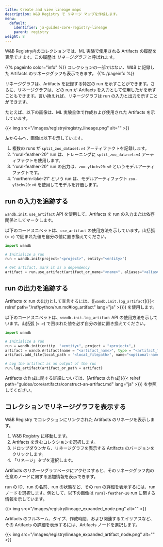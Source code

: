```yaml
---
title: Create and view lineage maps
description: W&B Registry で リネージ マップを作成します。
menu:
  default:
    identifier: ja-guides-core-registry-lineage
    parent: registry
weight: 8
---
```


W&B Registry内のコレクションでは、ML 実験で使用される Artifacts の履歴を表示できます。この履歴は _リネージグラフ_ と呼ばれます。

{{% pageinfo color="info" %}}
コレクションの一部ではない、W&B に記録した Artifacts のリネージグラフも表示できます。
{{% /pageinfo %}}

リネージグラフは、Artifacts を記録する特定の run を示すことができます。さらに、リネージグラフは、どの run が Artifacts を入力として使用したかを示すこともできます。言い換えれば、リネージグラフは run の入力と出力を示すことができます。

たとえば、以下の画像は、ML 実験全体で作成および使用された Artifacts を示しています。

{{< img src="/images/registry/registry_lineage.png" alt="" >}}

左から右へ、画像は以下を示しています。
1. 複数の runs が `split_zoo_dataset:v4` アーティファクトを記録します。
2. "rural-feather-20" run は、トレーニングに `split_zoo_dataset:v4` アーティファクトを使用します。
3. "rural-feather-20" run の出力は、`zoo-ylbchv20:v0` というモデルアーティファクトです。
4. "northern-lake-21" という run は、モデルアーティファクト `zoo-ylbchv20:v0` を使用してモデルを評価します。

## run の入力を追跡する

`wandb.init.use_artifact` API を使用して、Artifacts を run の入力または依存関係としてマークします。

以下のコードスニペットは、`use_artifact` の使用方法を示しています。山括弧 (`< >`) で囲まれた値を自分の値に置き換えてください。

```python
import wandb

# Initialize a run
run = wandb.init(project="<project>", entity="<entity>")

# Get artifact, mark it as a dependency
artifact = run.use_artifact(artifact_or_name="<name>", aliases="<alias>")
```

## run の出力を追跡する

Artifacts を run の出力として宣言するには、([`wandb.init.log_artifact`]({{< relref path="/ref/python/run.md#log_artifact" lang="ja" >}})) を使用します。

以下のコードスニペットは、`wandb.init.log_artifact` API の使用方法を示しています。山括弧 (`< >`) で囲まれた値を必ず自分の値に置き換えてください。

```python
import wandb

# Initialize a run
run = wandb.init(entity  "<entity>", project = "<project>",)
artifact = wandb.Artifact(name = "<artifact_name>", type = "<artifact_type>")
artifact.add_file(local_path = "<local_filepath>", name="<optional-name>")

# Log the artifact as an output of the run
run.log_artifact(artifact_or_path = artifact)
```

Artifacts の作成に関する詳細については、[Artifacts の作成]({{< relref path="guides/core/artifacts/construct-an-artifact.md" lang="ja" >}}) を参照してください。

## コレクションでリネージグラフを表示する

W&B Registry でコレクションにリンクされた Artifacts のリネージを表示します。

1. W&B Registry に移動します。
2. Artifacts を含むコレクションを選択します。
3. ドロップダウンから、リネージグラフを表示する Artifacts のバージョンをクリックします。
4. 「リネージ」タブを選択します。

Artifacts のリネージグラフページにアクセスすると、そのリネージグラフ内の任意のノードに関する追加情報を表示できます。

run の ID、run の名前、run の状態など、その run の詳細を表示するには、run ノードを選択します。例として、以下の画像は `rural-feather-20` run に関する情報を示しています。

{{< img src="/images/registry/lineage_expanded_node.png" alt="" >}}

Artifacts のフルネーム、タイプ、作成時間、および関連するエイリアスなど、その Artifacts の詳細を表示するには、Artifacts ノードを選択します。

{{< img src="/images/registry/lineage_expanded_artifact_node.png" alt="" >}}
